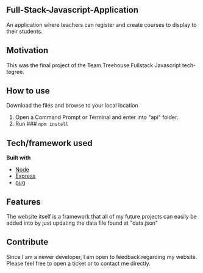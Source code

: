 ## Full-Stack-Javascript-Application
An application where teachers can register and create courses to display to their students. 

## Motivation
This was the final project of the Team Treehouse Fullstack Javascript tech-tegree. 

## How to use
Download the files and browse to your local location 
1. Open a Command Prompt or Terminal and enter into "api" folder. 
2. Run ### `npm install`

## Tech/framework used

<b>Built with</b>
- [Node](https://nodejs.org/en/)
- [Express](https://expressjs.com)
- [pug](https://pugjs.org/api/getting-started.html)

## Features
The website itself is a framework that all of my future projects can easily be added into by just updating the data file found at "data.json"


## Contribute
Since I am a newer developer, I am open to feedback regarding my website. Please feel free to open a ticket or to contact me directly.
